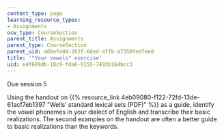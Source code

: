 ```yaml
---
content_type: page
learning_resource_types:
- Assignments
ocw_type: CourseSection
parent_title: Assignments
parent_type: CourseSection
parent_uid: dd6efe84-262f-6ded-affb-a7350fedfee8
title: '"Your vowels" exercise'
uid: e4f669db-18c9-fda6-9155-7493b164bcc3
---
```


Due session 5

Using the handout on {{% resource_link 4eb09080-f122-72fd-13de-61acf7eb1397 "Wells’ standard lexical sets (PDF)" %}} as a guide, identify the vowel phonemes in your dialect of English and transcribe their basic realizations. The second examples on the handout are often a better guide to basic realizations than the keywords.